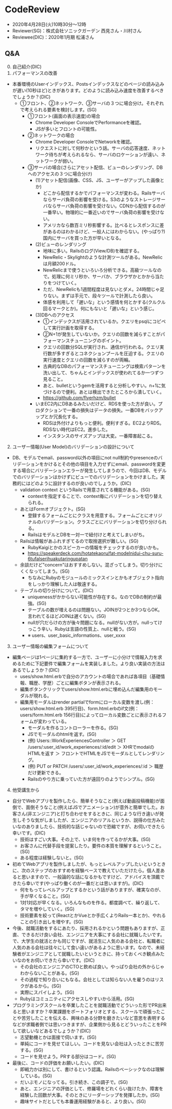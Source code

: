 # CodeReview
- 2020年4月28日(火)10時30分〜12時
- Reviewer(SG)：株式会社ソニックガーデン 西見さん・川村さん
- Reviewee(DIC)：2020年1月期 松浦さん

## Q&A
0. 自己紹介(DIC)
1. パフォーマンスの改善
- 本番環境のUserインデックス、Postsインデックスなどのページの読み込みが遅い(10秒ほど)ときがあります。どのように読み込み速度を改善するべきでしょうか？(DIC)
  - ①フロント、②ネットワーク、③サーバの３つに場合分け。それぞれで考えられる要素を検討します。(SG)
    - ①フロント(画面の表示速度)の場合
      - Chrome Developer ConsoleでPerformanceを確認。
      - JSが多いとフロントの可能性。
    - ②ネットワークの場合
      - Chrome Developer ConsoleでNetworkを確認。
      - リクエストに対して何秒かという話。サーバの応答速度、ネットワーク待ちが考えられるなら、サーバのロケーションが遠い、ネットワークが弱い。
    - ③サーバの場合(さらにアセット配信、ビューのレンダリング、DBへのアクセスの３つに場合分け)
      - (1)アセット配信(画像、CSS、JS、ユーザーがアップした画像とか)
        - どこから配信するかでパフォーマンスが変わる。Railsサーバならサーバ負荷の影響を受ける。S3のようなストレージサーバならサーバ負荷の影響を受けない。CDNから配信するのが一番早い。物理的に一番近いのでサーバ負荷の影響を受けない。
        - アメリカなら数百ミリ秒影響する。比べるとレスポンスに差があるのはわかるけど、一般人にはわからない。(やっぱり?)国内にサーバを買った方が早いとなる。
      - (2)ビューのレンダリング
        - 地味に多い。Railsのログ(View/DB)を確認する。
        - NewRelic・Skylightのような計測ツールがある。NewRelicは月額200ドル。
        - NewRelicまで使うといろいろ分析できる。高級ツールなので。処理に何ミリ秒か、サーバか、ブラウザかとかから当たりをつけていく。
        - ただ、NewRelicも1週間程度は見ないとダメ。24時間じゃ足りない。まずは手元で、段々ツールで計測したら良い。
        - 体感を利用して「遅いな」という感情を何とかする(クルクル回るマークとか)。何にもないと「遅いな」という感じ。
      - (3)DBへのアクセス
        - ①インデックスが活用されているか。クエリをpsqlにコピペして実行計画を取得する。
        - ②N+1が発生していないか。クエリの回数を減らすことがパフォーマンスチューニングのポイント。
        - クエリの回数分SQLが実行され、通信が行われる。クエリ実行数が多すぎるとコネクションプールを圧迫する。クエリの実行速度とクエリの回数を減らすのが両輪。
        - 古典的なDBのパフォーマンスチューニングは検索パターンを洗い出して、ちゃんとインデックスが使われてるか一つずつ見ること。
        - あと、bulletというgemを活用すると分析しやすい。n+1に気づけるので便利。あとは検出できたところから潰していく。
        - https://github.com/flyerhzm/bullet
      - いまEC2内にDBあるみたいだけど、RDSを使った方が良い。プロダクションで一番の損失はデータの損失。一番DBをバックアップとか冗長化する。
        - RDSは外付けよりもっと便利。便利すぎる。EC2よりRDS。RDSない時代はEC2。進歩した。
        - インスタンスのサイズアップは大変。一番障害起こる。

2. ユーザー情報(User Model)のバリデーションの設計について
- DB、モデルでemail、password以外の項目にnot null制約やpresenceのバリデーションをかけるとその他の項目を入力せずにemail、passwordを変更する場合にバリデーションエラーが発生してしまうので、今回はDB、モデルでのバリデーションはかけずにビューでのバリデーションをかけました。実務的にはどのように設計するのが良いのでしょうか。(DIC)
  - validation context というRailsで用意されてる機能がある。(SG)
    - contextを指定することで、context毎にバリデーションを切り替えられる。
  - あとはFormオブジェクト。(SG)
    - 登録するフォームごとにクラスを用意する。フォームごとにオリジナルのバリデーション。クラスごとにバリデーションを切り分けられる。
    - RailsはモデルとDBを一対一で紐付けと考えてしまいがち。
  - Railsは情報があふれすぎてるので取捨選択が難しい。(SG)
    - RubyKaigiとかのスピーカーの情報をチェックするのが良いかも。
    - https://speakerdeck.com/hotatekaoru/fat-modelnidui-chu-suru-6tufalserihuakutaringupatan
  - 余談だけど"concern"はおすすめしない。混ざってしまう。切り分けにくくなってしまう。(SG)
    - ちなみにRubyのモジュールのミックスインとかもオブジェクト指向をしっかり理解した人は敬遠する。
  - テーブルの切り分けについて。(DIC)
    - uniquenessがかからない可能性が存在する。なのでDBの制約が最強。(SG)
    - テーブルの数が増えるのは問題ない。JOINが2つとか3つならOK。言われてるほどJOINは遅くない。(SG)
    - nullが穴だらけの方が後々問題になる。nullがない方が。nullってけっこう辛い。Rubyは言語の性質上、nullと戦う。(SG)
    - ※ users、user_basic_informations、user_xxxx

3. ユーザー情報の編集フォームについて
- 編集ページは1ページに集約する一方で、ユーザーに小分けで情報入力を求めるために下記要件で編集フォームを実装しました。より良い実装の方法はあるでしょうか？(DIC)
  - uses/show.html.erbで自分のアカウントの場合であれば各項目（基礎情報、職歴、学歴）ごとに編集ボタンが表示される。
  - 編集ボタンクリックでusers/show.html.erbに埋め込んだ編集用のモーダルが現れる。
  - 編集用モーダルはrender partialでformにローカル変数を渡し(例：users/show.html.erb 395行目)、form.html.erbのif文(例：users/form.html.erb 156行目)によってローカル変数ごとに表示されるフォームが変わっている。
    - モーダルを作るコントローラーを作る。(SG)
    - JSでモーダルのhtmlを返す。(SG)
    - (例) Users::WorkExperiencesController ＞ GET /users/:user_id/work_experiences/:id/edit ＞ XHRでmodalのHTMLを返す ＞ フロントでHTMLをJSでモーダルとしてレンダリング。
    - (例) PUT or PATCH /users/:user_id/work_experiences/:id ＞ 職歴だけ更新できる。
    - Railsのやり方に乗っていた方が遠回りのようでシンプル。(SG)

4. 他受講生から
- 自分でWebアプリを製作したら、簡単そうなこと(例えば動画投稿機能)が面倒で、面倒そうなこと(例えばJSでアニメーション)が意外と簡単でした。お客さん(非エンジニア)と打ち合わせをするときに、同じような行き違いが発生しそうな気がしましたが、エンジニアのリアルというか、説得の仕方みたいなのありましたら、技術的な話じゃないので恐縮ですが、お伺いできたら幸いです。(DIC)
  - 技術はすごい大事。その上で、いま何を作ってるかが大事。(SG)
  - お客さんに代替手段を提案したり。要件の本質を理解するということ。(SG)
  - ある程度は経験しないと。(SG)
- 初めてWebアプリを製作しましたが、もっとレベルアップしたいというときに、次のステップのおすすめを経験ベースで教えていただけたら。個人差あると思いますので、一般論的な話になるかもですけど、アドバイスを頂戴できたら幸いです(やっぱり働くのが一番だとは思いますが)。(DIC)
  - 何をもってレベルアップとするかという話がありますが、確実なのが、手が早くなること。(SG)
  - 1対1対応が早くなる。いろんなものを作る。都度調べて、繰り返して、タマを増やしていく。(SG)
  - 技術要素を絞って(ReactとかVueとか手広くよりRails一本とか)、やれることの引き出しを増やす。(SG)
- 今後、就職活動をするにあたり、採用されるかという問題もありますが、正直、できるだけ良い会社、エンジニアを大事にする会社に就職したいです。で、大学生の就活とかも同じですが、就活生に人気のある会社と、転職者に人気のある会社は往々にして食い違いがあるように思います。なので、未経験者がエンジニアとして就職したいというときに、持っておくべき観点みたいなのをお伺いできたら幸いです。(DIC)
  - その会社のエンジニアのCTOと飲めば良い。やっぱり会社の外からじゃわからないことがある。(SG)
  - その過程で知り合いにもなる。会社としては知らない人を雇うのはリスクがあるから。(SG)
  - 実際にスパイしよう。(SG)
  - Rubyはコミュニティにアクセスしやすいから活用。(SG)
- プログラミングスクールを卒業したことを就職活動でどういった形でPR出来ると思いますか？卒業課題をポートフォリオとする、スクールで頑張ったことや苦労したことを伝える、興味のある分野を磨きたいなど意思を表明するなどが求職者側では思いつきますが、企業側から見るとどういったことをPRして欲しいなどあるでしょうか？(DIC)
  - 志望動機とかは面接で伺います。(SG)
  - 単純にコードを見せてほしい。コードを見ない会社は入ったときに苦労する。(SG)
  - コードを見せよう。PRする部分はコード。(SG)
- 最後に、コードの評価をお願いしたい。(DIC)
  - 即戦力かは別にして、書けるという認識。Railsのベーシックなのは理解している。(SG)
  - だいぶモノになってる。引き続き、この調子で。(SG)
  - あと、エンジニアの評価として、修羅場をどれくらい抜けたか、障害を経験した回数が大事。そのときにリーダーシップを発揮したか。(SG)
  - 趣味サイトだとしても本番運用経験があると、より良い。(SG)
